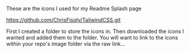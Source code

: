 These are the icons I used for my Readme Splash page

https://github.com/ChrisFisqly/TailwindCSS.git

First I created a folder to store the icons in. Then downloaded the icons I wanted and added them to the folder. You will want to link to the icons within your repo's image folder via the raw link...



